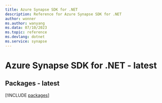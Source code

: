 ```yaml
---
title: Azure Synapse SDK for .NET
description: Reference for Azure Synapse SDK for .NET
author: wonner
ms.author: wanyang
ms.data: 07/10/2023
ms.topic: reference
ms.devlang: dotnet
ms.service: synapse
---
```

# Azure Synapse SDK for .NET - latest
## Packages - latest
[!INCLUDE [packages](synapse-index.md)]